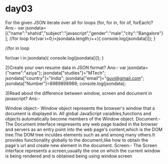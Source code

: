 # day03

For the given JSON iterate over all for loops (for, for in, for of, forEach)? Ans:- var jsondata=[{"name":"shahid","subject":"javascript","gender":"male","city":"Bangalore"}]; //for loop
for(var i=0;i<jsondata.length;i++){ console.log(jsondata[i]); }

//for in loop

for(var i in jsondata){ console.log(jsondata[i]); }

2)Create your own resume data in JSON format? Ans:- var jsondata={"name":"aziya"}; jsondata["studies"]="MTech"; jsondata["country"]="India"; jsondata["email"]="guvi@gmail.com"; jsondata["Number"]=8989898989; console.log(jsondata);

3)Read about the difference between window, screen and document in javascript? Ans:-

Window object:- Window object represents the browser's window that a document is displayed in. All global JavaScript varaibles,functions and objects automatically become members of the Window object. Document:- The Document interface respresents any web page loaded in the browser and servers as an entry point into the web page's content,which is the DOM tree.The DOM tree inculdes elements such as and among many others.It provides functionality globally to the document,like how to obtain the page's url and create new element in the document. Screen:- The Screen interface represents a screen,usually the one on which the current window is being rendered and is obtained being using window.screen
